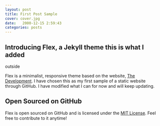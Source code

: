 ```yaml
---
layout: post
title: First Post Sample
cover: cover.jpg
date:   2000-12-15 2:59:43   
categories: posts
---
```


## Introducing Flex, a Jekyll theme this is what I added

outside

Flex is a minimalist, responsive theme based on the website, [The Development](http://thedevelopment.co). I have chosen this as my first sample of a static website through GitHub. I have modified what I can for now and will keep updating.

## Open Sourced on GitHub

Flex is open sourced on GitHub and is licensed under the [MIT License](http://opensource.org/licenses/MIT). Feel free to contribute to it anytime!
